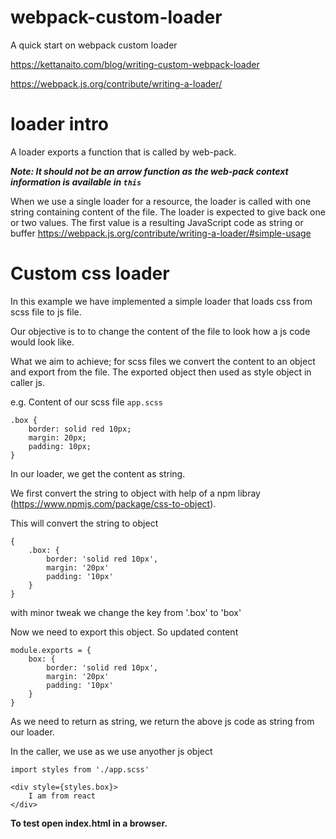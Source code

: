 # webpack-custom-loader
 A quick start on webpack custom loader

https://kettanaito.com/blog/writing-custom-webpack-loader

https://webpack.js.org/contribute/writing-a-loader/

# loader intro

A loader exports a function that is called by web-pack.

***Note: It should not be an arrow function as the web-pack context information is available in `this`***


When we use a single loader for a resource, the loader is called with one string containing content of the file. The loader is expected to give back one or two values. The first value is a resulting JavaScript code as string or buffer
https://webpack.js.org/contribute/writing-a-loader/#simple-usage

# Custom css loader

In this example we have implemented a simple loader that loads css from scss file to js file.

Our objective is to to change the content of the file to look how a js code would look like.

What we aim to achieve; for scss files we convert the content to an object and export from the file.
The exported object then used as style object in caller js.

e.g.
Content of our scss file
`app.scss`

```
.box {
    border: solid red 10px;
    margin: 20px;
    padding: 10px;
}
```
In our loader, we get the content as string.

We first convert the string to object with help of a npm libray (https://www.npmjs.com/package/css-to-object).

This will convert the string to object
```
{
    .box: {
        border: 'solid red 10px',
        margin: '20px'
        padding: '10px'
    }
}
```
with minor tweak we change the key from '.box' to 'box'

Now we need to export this object. So updated content 

```
module.exports = {
    box: {
        border: 'solid red 10px',
        margin: '20px'
        padding: '10px'
    }
}
```

As we need to return as string, we return the above js code as string from our loader.

In the caller, we use as we use anyother js object

```
import styles from './app.scss'

<div style={styles.box}>
    I am from react
</div>
```


**To test open index.html in a browser.**
